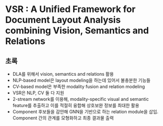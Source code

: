 # VSR : A Unified Framework for Document Layout Analysis combining Vision, Semantics and Relations

## 초록
- DLA를 위해서 vision, semantics and relations 활용
- NLP-based model은 layout modeling을 하는데 있어서 불충분한 기능들
- CV-based model은 부족한 modality fusion and relation modeling
- VSR은 NLP, CV 둘 다 지원
- 2-stream network를 이용해, modality-specific visual and semantic feature를 추출하고 이를 적절히 융합해 상호보완 정보를 최대한 활용
- Component 후보들을 감안해 GNN을 기반으로 하는 relation module을 삽입. Component 간의 관계를 모형화하고 최종 결과물 출력

